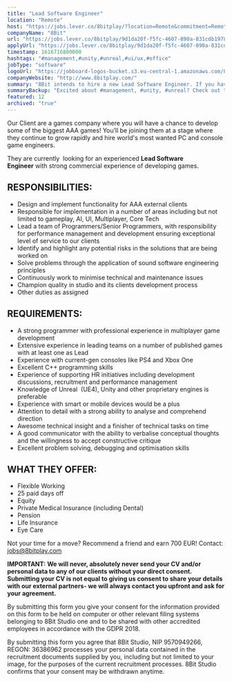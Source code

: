 ```yaml
---
title: "Lead Software Engineer"
location: "Remote"
host: "https://jobs.lever.co/8bitplay/?location=Remote&commitment=Remote"
companyName: "8Bit"
url: "https://jobs.lever.co/8bitplay/9d1da20f-f5fc-4607-890a-831cdb19787d"
applyUrl: "https://jobs.lever.co/8bitplay/9d1da20f-f5fc-4607-890a-831cdb19787d/apply"
timestamp: 1616716800000
hashtags: "#management,#unity,#unreal,#ui/ux,#office"
jobType: "software"
logoUrl: "https://jobboard-logos-bucket.s3.eu-central-1.amazonaws.com/8bit"
companyWebsite: "http://www.8bitplay.com/"
summary: "8Bit intends to hire a new Lead Software Engineer. If you have with strong commercial experience of developing games, consider applying."
summaryBackup: "Excited about #management, #unity, #unreal? Check out this job post!"
featured: 12
archived: "true"
---
```


Our Client are a games company where you will have a chance to develop some of the biggest AAA games! You’ll be joining them at a stage where they continue to grow rapidly and hire world's most wanted PC and console game engineers.

They are currently  looking for an experienced **Lead Software Engineer** with strong commercial experience of developing games.

## RESPONSIBILITIES:

*   Design and implement functionality for AAA external clients
*   Responsible for implementation in a number of areas including but not limited to gameplay, AI, UI, Multiplayer, Core Tech
*   Lead a team of Programmers/Senior Programmers, with responsibility for performance management and development ensuring exceptional level of service to our clients
*   Identify and highlight any potential risks in the solutions that are being worked on
*   Solve problems through the application of sound software engineering principles
*   Continuously work to minimise technical and maintenance issues
*   Champion quality in studio and its clients development process
*   Other duties as assigned

## REQUIREMENTS:

*   A strong programmer with professional experience in multiplayer game development
*   Extensive experience in leading teams on a number of published games with at least one as Lead
*   Experience with current-gen consoles like PS4 and Xbox One
*   Excellent C++ programming skills
*   Experience of supporting HR initiatives including development discussions, recruitment and performance management
*   Knowledge of Unreal  (UE4), Unity and other proprietary engines is preferable
*   Experience with smart or mobile devices would be a plus
*   Attention to detail with a strong ability to analyse and comprehend direction
*   Awesome technical insight and a finisher of technical tasks on time
*   A good communicator with the ability to verbalise conceptual thoughts and the willingness to accept constructive critique
*   Excellent problem solving, debugging and optimisation skills

## WHAT THEY OFFER:

*   Flexible Working
*   25 paid days off
*   Equity
*   Private Medical Insurance (including Dental)
*   Pension
*   Life Insurance
*   Eye Care

Not your time for a move? Recommend a friend and earn 700 EUR! Contact: jobs@8bitplay.com

**IMPORTANT:** **We will never, absolutely never send your CV and/or personal data to any of our clients without your direct consent. Submitting your CV is not equal to giving us consent to share your details with our external partners- we will always contact you upfront and ask for your agreement.**

By submitting this form you give your consent for the information provided on this form to be held on computer or other relevant filing systems belonging to 8Bit Studio one and to be shared with other accredited employees in accordance with the GDPR 2018.

By submitting this form you agree that 8Bit Studio, NIP 9570949266, REGON: 36386962 processes your personal data contained in the recruitment documents supplied by you, including but not limited to your image, for the purposes of the current recruitment processes. 8Bit Studio confirms that your consent may be withdrawn anytime.
